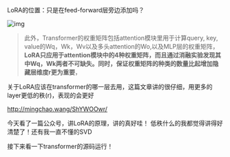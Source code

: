 LoRA的位置：只是在feed-forward层旁边添加吗？

![img](https://miro.medium.com/v2/resize:fit:1050/0*9sRHGErm4Y5PDc2w.png)

> 此外，Transformer的权重矩阵包括attention模块里用于计算query, key, value的Wq，Wk，Wv以及多头attention的Wo,以及MLP层的权重矩阵，**LoRA只应用于attention模块中的4种权重矩阵，而且通过消融实验发现其中Wq，Wk两者不可缺失。同时，保证权重矩阵的种类的数量比起增加隐藏层维度r更为重要**，



关于LoRA应该在transformer的哪一层去用，这篇文章讲的很仔细，用更多的layer更低的秩(r)，表现的会更好

http://mingchao.wang/ShYWOOwr/



今天看了一篇公众号，讲LoRA的原理，讲的真好哇！ 低秩什么的我都觉得讲得好清楚了！还有我一直不懂的SVD

[图解大模型微调系列之：大模型低秩适配器LoRA（原理篇）]: https://mp.weixin.qq.com/s/dgD0Mr5kG0RR2mswjkaB6w



接下来看一下transformer的源码运行！